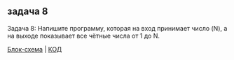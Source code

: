 ## задача 8

Задача 8: Напишите программу, которая на вход принимает число (N), а на выходе показывает все чётные числа от 1 до N.

[Блок-схема](example.drawio.png) | [КОД](Program.cs)

